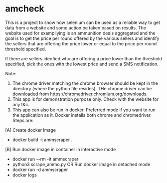 # amcheck

This is a project to show how selenium can be used as a reliable way to get data from a website and some action be taken
based on results. The website used for exampliying is an ammunition deals aggregated and the goal is to get the price per
round offered by the various sellers and identify the sellers that are offering the price lower or equal to the price per 
round threshold specified. 

If there are sellers idenfied who are offering a price lower than the threshold specified, pick the ones with the lowest 
price and send a SMS notification. 

Note: 
1. The chrome driver matching the chrome browser should be kept in the directory (where the python file resides). THe 
chrome driver can be downloaded from https://chromedriver.chromium.org/downloads.
2. This app is for demonstration purpose only. Check with the website for any t&c.
3. This app can also be run in docker. Preferred mode if you want to run the application as it. Docker installs both chrome and chromedriver. Steps are:

[A] Create docker Image
* docker build -t ammscraper .

[B] Run docker image in container in interactive mode
* docker run --rm -it ammscraper
* python3 scrape_ammo.py
OR Run docker image in detached mode
* docker run -d ammscraper 
* docker logs <continerid>
